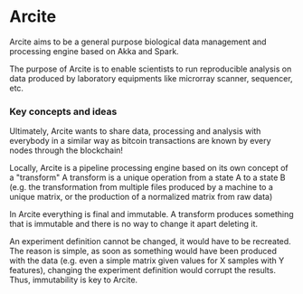 Arcite
======

Arcite aims to be a general purpose biological data management and processing engine based on Akka and Spark.

The purpose of Arcite is to enable scientists to run reproducible analysis on data produced by laboratory equipments 
like microrray scanner, sequencer, etc. 

### Key concepts and ideas
Ultimately, Arcite wants to share data, processing and analysis with everybody in a similar way as bitcoin transactions are 
known by every nodes through the blockchain!

Locally, Arcite is a pipeline processing engine based on its own concept of a \"transform\"
A transform is a unique operation from a state A to a state B (e.g. the transformation from multiple files produced by a 
machine to a unique matrix, or the production of a normalized matrix from raw data)

In Arcite everything is final and immutable. A transform produces something that is immutable and there is no way to change
it apart deleting it.

An experiment definition cannot be changed, it would have to be recreated. The reason is simple, as soon as something 
would have been produced with the data (e.g. even a simple matrix given values for X samples with Y features), changing
the experiment definition would corrupt the results. Thus, immutability is key to Arcite. 


